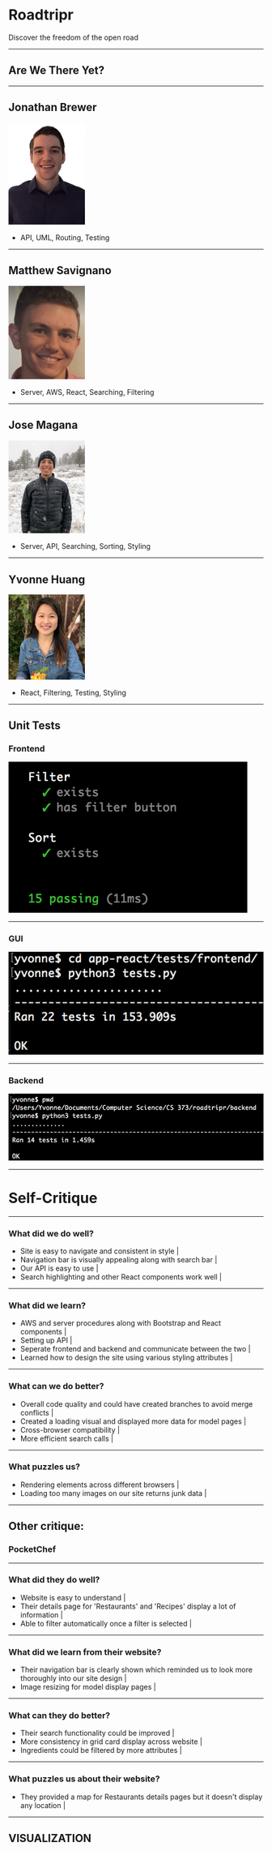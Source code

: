 # Roadtripr

Discover the freedom of the open road

---

## Are We There Yet?

---

## Jonathan Brewer
<img width = 30% src="./app-react/src/img/headshot-jon.jpg">

-  API, UML, Routing, Testing 

---


## Matthew Savignano
<img width = 30% src="./app-react/src/img/headshot-matt.png">

- Server, AWS, React, Searching, Filtering 

--- 

## Jose Magana
<img width = 30% src="./app-react/src/img/headshot-jose.jpg">

- Server, API, Searching, Sorting, Styling 


---
## Yvonne Huang
<img width = 30% src="./app-react/src/img/headshot-yvonne.jpg">

 - React, Filtering, Testing, Styling 



---

## Unit Tests

### Frontend
<img src="./app-react/src/img/mochatests.png" />

---

### GUI
<img src="./app-react/src/img/frontend.png" />

---

### Backend
<img src="./app-react/src/img/backend.png" />

---

# Self-Critique

--- 

### What did we do well? 

- Site is easy to navigate and consistent in style |
- Navigation bar is visually appealing along with search bar |
- Our API is easy to use |
- Search highlighting and other React components work well |

---

### What did we learn?

- AWS and server procedures along with Bootstrap and React components  |
- Setting up API |
- Seperate frontend and backend and communicate between the two |
- Learned how to design the site using various styling attributes |

---

### What can we do better?
- Overall code quality and could have created branches to avoid merge conflicts |
- Created a loading visual and displayed more data for model pages |
- Cross-browser compatibility  |
- More efficient search calls |

---

### What puzzles us?
- Rendering elements across different browsers |
- Loading too many images on our site returns junk data |

---


## Other critique:
### PocketChef

---

### What did they do well?

- Website is easy to understand |
- Their details page for 'Restaurants' and 'Recipes' display a lot of information |
- Able to filter automatically once a filter is selected  |

---

### What did we learn from their website?

- Their navigation bar is clearly shown which reminded us to look more thoroughly into our site design |
- Image resizing for model display pages  |

---

### What can they do better?

- Their search functionality could be improved |
- More consistency in grid card display across website |
- Ingredients could be filtered by more attributes |

---

### What puzzles us about their website?

- They provided a map for Restaurants details pages but it doesn't display any location |

--- 

## VISUALIZATION

